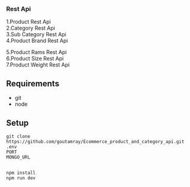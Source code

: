 
### Rest Api 
1.Product Rest Api    
2.Category Rest Api    
3.Sub Category Rest Api    
4.Product Brand Rest Api      

5.Product Rams Rest Api    
6.Product Size Rest Api     
7.Product Weight Rest Api    


## Requirements

-   git
-   node


## Setup

```
git clone https://github.com/goutamray/Ecommerce_product_and_category_api.git
.env 
PORT
MONGO_URL 


npm install
npm run dev
```





